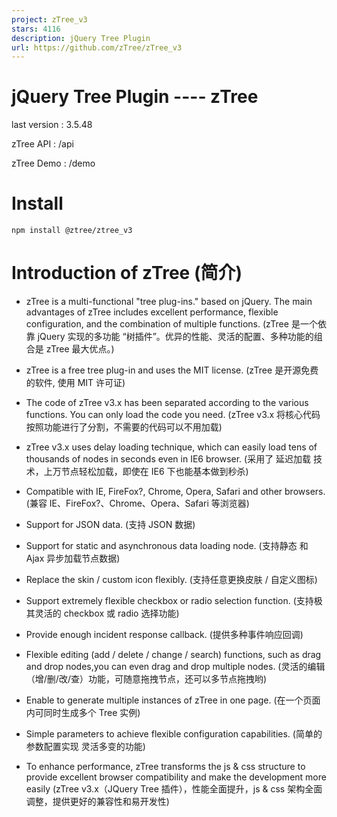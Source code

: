 ```yaml
---
project: zTree_v3
stars: 4116
description: jQuery Tree Plugin
url: https://github.com/zTree/zTree_v3
---
```


jQuery Tree Plugin ---- zTree
=============================

last version : 3.5.48

zTree API : /api

zTree Demo : /demo

Install
=======

```
npm install @ztree/ztree_v3
```

Introduction of zTree (简介)
==========================

-   zTree is a multi-functional "tree plug-ins." based on jQuery. The main advantages of zTree includes excellent performance, flexible configuration, and the combination of multiple functions. (zTree 是一个依靠 jQuery 实现的多功能 “树插件”。优异的性能、灵活的配置、多种功能的组合是 zTree 最大优点。)
    
-   zTree is a free tree plug-in and uses the MIT license. (zTree 是开源免费的软件, 使用 MIT 许可证)
    
-   The code of zTree v3.x has been separated according to the various functions. You can only load the code you need. (zTree v3.x 将核心代码按照功能进行了分割，不需要的代码可以不用加载)
    
-   zTree v3.x uses delay loading technique, which can easily load tens of thousands of nodes in seconds even in IE6 browser. (采用了 延迟加载 技术，上万节点轻松加载，即使在 IE6 下也能基本做到秒杀)
    
-   Compatible with IE, FireFox?, Chrome, Opera, Safari and other browsers. (兼容 IE、FireFox?、Chrome、Opera、Safari 等浏览器)
    
-   Support for JSON data. (支持 JSON 数据)
    
-   Support for static and asynchronous data loading node. (支持静态 和 Ajax 异步加载节点数据)
    
-   Replace the skin / custom icon flexibly. (支持任意更换皮肤 / 自定义图标)
    
-   Support extremely flexible checkbox or radio selection function. (支持极其灵活的 checkbox 或 radio 选择功能)
    
-   Provide enough incident response callback. (提供多种事件响应回调)
    
-   Flexible editing (add / delete / change / search) functions, such as drag and drop nodes,you can even drag and drop multiple nodes. (灵活的编辑（增/删/改/查）功能，可随意拖拽节点，还可以多节点拖拽哟)
    
-   Enable to generate multiple instances of zTree in one page. (在一个页面内可同时生成多个 Tree 实例)
    
-   Simple parameters to achieve flexible configuration capabilities. (简单的参数配置实现 灵活多变的功能)
    
-   To enhance performance, zTree transforms the js & css structure to provide excellent browser compatibility and make the development more easily (zTree v3.x（JQuery Tree 插件），性能全面提升，js & css 架构全面调整，提供更好的兼容性和易开发性)
